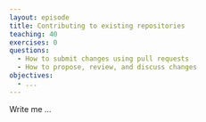 ```yaml
---
layout: episode
title: Contributing to existing repositories
teaching: 40
exercises: 0
questions:
  - How to submit changes using pull requests
  - How to propose, review, and discuss changes
objectives:
  - ...
---
```


Write me ...
